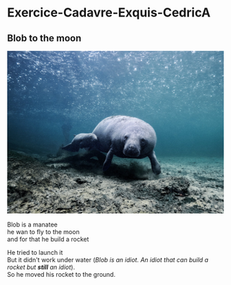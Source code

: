# Exercice-Cadavre-Exquis-CedricA

## Blob to the moon

![alt text](13-potw-190808.jpg "Blob the Manatee")

Blob is a manatee <br>
he wan to fly to the moon <br>
and for that he build a rocket <br>


He tried to launch it <br>
But it didn't work under water (*Blob is an idiot. An idiot that can build a rocket but ***still*** an idiot*).<br>
So he moved his rocket to the ground.<br>